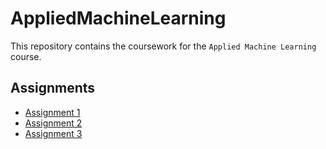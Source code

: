# AppliedMachineLearning
This repository contains the coursework for the `Applied Machine Learning` course.

## Assignments

- [Assignment 1](Assignment_1/README.md)
- [Assignment 2](Assignment_2/README.md)
- [Assignment 3](Assignment_3/README.md)